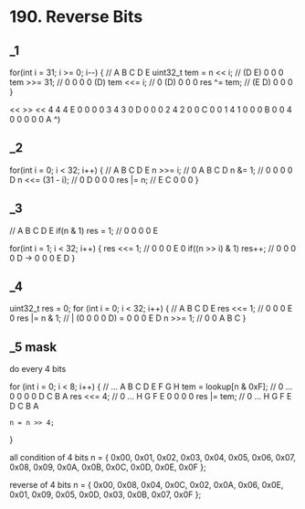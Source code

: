 # 190. Reverse Bits
## _1
for(int i = 31;  i >= 0;  i--) {
    // A B C D E
    uint32_t tem = n << i;  // (D E) 0 0 0
    tem >>= 31;             // 0 0 0 0 (D)
    tem <<= i;              // 0 (D) 0 0 0
    res ^= tem;             // (E D) 0 0 0
}

<< >> <<
4  4  4   E 0 0 0 0
3  4  3   0 D 0 0 0
2  4  2   0 0 C 0 0 
1  4  1   0 0 0 B 0
0  4  0   0 0 0 0 A
        ^)

## _2
for(int i = 0; i < 32; i++) {
    // A B C D E
    n >>= i;         // 0 A B C D
    n &= 1;          // 0 0 0 0 D
    n <<= (31 - i);  // 0 D 0 0 0
    res |= n;        // E C 0 0 0
}

## _3
// A B C D E
if(n  & 1)  res = 1;          // 0 0 0 0 E

for(int i = 1; i < 32; i++) {
    res <<= 1;                // 0 0 0 E 0
    if((n >> i) & 1)  res++;  // 0 0 0 0 D -> 0 0 0 E D
}

## _4
uint32_t res = 0;
for (int i = 0; i < 32; i++) {
    // A B C D E
    res <<= 1;     //    0 0 0 E 0
    res |= n & 1;  // | (0 0 0 0 D) = 0 0 0 E D
    n >>= 1;       // 0 0 A B C
}

## _5 mask
do every 4 bits

for (int i = 0; i < 8; i++) {
    // ... A B C D E F G H
    tem = lookup[n & 0xF];  // 0 ...  0 0 0 0 D C B A
    res <<= 4;              // 0 ...  H G F E 0 0 0 0
    res |= tem;             // 0 ...  H G F E D C B A

    n = n >> 4;
}

all condition of 4 bits n = {
    0x00, 0x01, 0x02, 0x03, 0x04, 0x05, 0x06, 0x07,
    0x08, 0x09, 0x0A, 0x0B, 0x0C, 0x0D, 0x0E, 0x0F
};

reverse of 4 bits n = {
    0x00, 0x08, 0x04, 0x0C, 0x02, 0x0A, 0x06, 0x0E,
    0x01, 0x09, 0x05, 0x0D, 0x03, 0x0B, 0x07, 0x0F
};